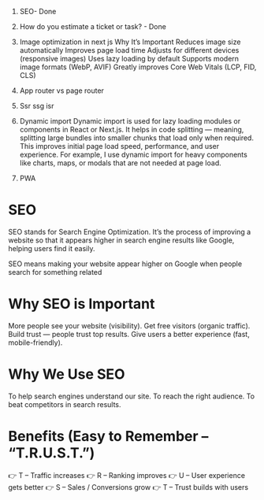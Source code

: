 1. SEO- Done 
2. How do you estimate a ticket or task? - Done
3. Image optimization in next js
    Why It’s Important
    Reduces image size automatically
    Improves page load time
    Adjusts for different devices (responsive images)
    Uses lazy loading by default
    Supports modern image formats (WebP, AVIF)
    Greatly improves Core Web Vitals (LCP, FID, CLS)
4. App router vs page router

5. Ssr ssg isr
6. Dynamic import
 Dynamic import is used for lazy loading modules or components in React or Next.js. It helps in code splitting — meaning, splitting large bundles into smaller chunks that load only when required.
 This improves initial page load speed, performance, and user experience.
 For example, I use dynamic import for heavy components like charts, maps, or modals that are not needed at page load.
7. PWA

# SEO
SEO stands for Search Engine Optimization.
It’s the process of improving a website so that it appears higher in search engine results like Google, helping users find it easily.

SEO means making your website appear higher on Google when people search for something related

# Why SEO is Important
More people see your website (visibility).
Get free visitors (organic traffic).
Build trust — people trust top results.
Give users a better experience (fast, mobile-friendly).

# Why We Use SEO
To help search engines understand our site.
To reach the right audience.
To beat competitors in search results.

# Benefits (Easy to Remember – “T.R.U.S.T.”)
👉 T – Traffic increases
👉 R – Ranking improves
👉 U – User experience gets better
👉 S – Sales / Conversions grow
👉 T – Trust builds with users